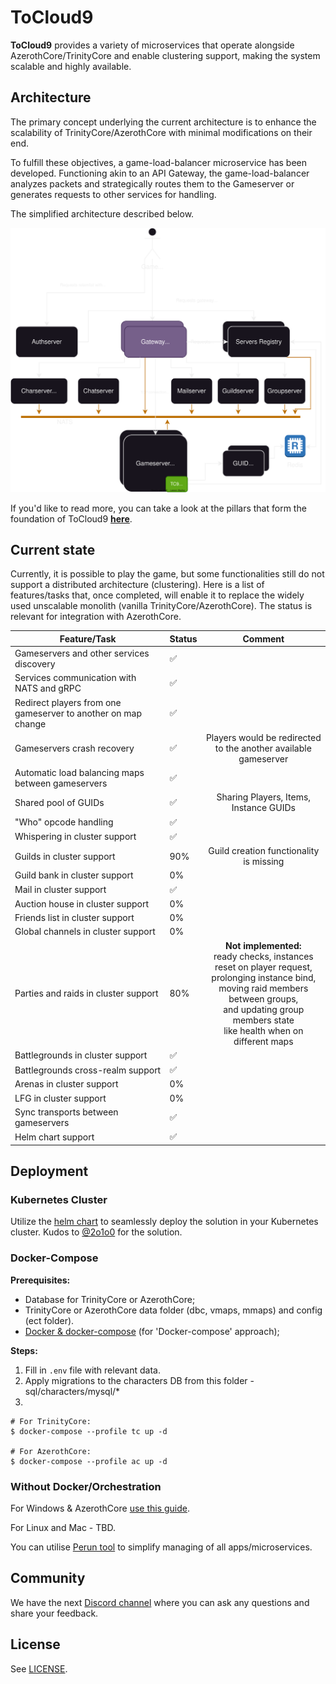 # ToCloud9

**ToCloud9** provides a variety of microservices that operate alongside AzerothCore/TrinityCore and enable clustering support, making the system scalable and highly available.

## Architecture
The primary concept underlying the current architecture is to enhance the scalability of TrinityCore/AzerothCore with minimal modifications on their end.

To fulfill these objectives, a game-load-balancer microservice has been developed.
Functioning akin to an API Gateway, the game-load-balancer analyzes packets and strategically routes them to the Gameserver or generates requests to other services for handling.

The simplified architecture described below.

![](.github/images/tc9.svg "architecture")

If you'd like to read more, you can take a look at the pillars that form the foundation of ToCloud9 **[here](https://github.com/azerothcore/azerothcore-wotlk/discussions/16748)**.

## Current state
Currently, it is possible to play the game, but some functionalities still do not support a distributed architecture (clustering). Here is a list of features/tasks that, once completed, will enable it to replace the widely used unscalable monolith (vanilla TrinityCore/AzerothCore). The status is relevant for integration with AzerothCore.

| Feature/Task 	                                                | Status	 |                                                                                                            Comment 	                                                                                                             |
|---------------------------------------------------------------|---------|:--------------------------------------------------------------------------------------------------------------------------------------------------------------------------------------------------------------------------------:|
| Gameservers and other services discovery                      | ✅       |                                                                                                                	                                                                                                                 |
| Services communication with NATS and gRPC                     | ✅	      |                                                                                                                	                                                                                                                 |
| Redirect players from one gameserver to another on map change | ✅	      |                                                                                                                	                                                                                                                 |
| Gameservers crash recovery                                    | ✅	      |                                                                              Players would be redirected <br/>to the another available gameserver	                                                                               |
| Automatic load balancing maps between gameservers             | ✅	      |                                                                                                                	                                                                                                                 |
| Shared pool of GUIDs                                          | ✅	      |                                                                                             Sharing Players, Items, Instance GUIDs	                                                                                              |
| "Who" opcode handling                                         | ✅	      |                                                                                                                	                                                                                                                 |
| Whispering in cluster support                                 | ✅	      |                                                                                                                	                                                                                                                 |
| Guilds in cluster support                                     | 90%	    |                                                                              Guild creation functionality is missing                              	                                                                              |
| Guild bank in cluster support                                 | 0%	     |                                                                                                                	                                                                                                                 |
| Mail in cluster support                                       | ✅	      |                                                                                                                	                                                                                                                 |
| Auction house in cluster support                              | 0%	     |                                                                                                                	                                                                                                                 |
| Friends list in cluster support                               | 0%	     |                                                                                                                	                                                                                                                 |
| Global channels in cluster support                            | 0%	     |                                                                                                                	                                                                                                                 |
| Parties and raids in cluster support                          | 80%	    | **Not implemented:** <br/>ready checks, instances reset on player request, <br/>prolonging instance bind, <br/>moving raid members between groups, <br/>and updating group members state <br/>like health when on different maps |
| Battlegrounds in cluster support                              | ✅	      |                                                                                                                	                                                                                                                 |
| Battlegrounds cross-realm support                             | ✅	      |                                                                                                                	                                                                                                                 |
| Arenas in cluster support                                     | 0%	     |                                                                                                                	                                                                                                                 |
| LFG in cluster support                                        | 0%	     |                                                                                                                	                                                                                                                 |
| Sync transports between gameservers                           | ✅	      |                                                                                                                	                                                                                                                 |
| Helm chart support                                            | ✅	      |                                                                                                                	                                                                                                                 |

## Deployment

### Kubernetes Cluster

Utilize the [helm chart](chart/) to seamlessly deploy the solution in your Kubernetes cluster. Kudos to [@2o1o0](https://github.com/2o1o0) for the solution.

### Docker-Compose

__Prerequisites:__
* Database for TrinityCore or AzerothCore;
* TrinityCore or AzerothCore data folder (dbc, vmaps, mmaps) and config (ect folder).
* [Docker & docker-compose](https://www.docker.com/products/docker-desktop) (for 'Docker-compose' approach);

__Steps:__
1. Fill in `.env` file with relevant data.
2. Apply migrations to the characters DB from this folder - sql/characters/mysql/*
3. 
```
# For TrinityCore:
$ docker-compose --profile tc up -d

# For AzerothCore:
$ docker-compose --profile ac up -d
```
### Without Docker/Orchestration

For Windows & AzerothCore [use this guide](doc/RunNonDockerWinWSLAzerothCore.md).

For Linux and Mac - TBD.

You can utilise [Perun tool](https://github.com/walkline/ToCloud9/tree/master/apps/perun) to simplify managing of all apps/microservices.  

## Community

We have the next [Discord channel](https://discord.gg/QxfBD9uGbN) where you can ask any questions and share your feedback.

## License

See [LICENSE](LICENSE).
